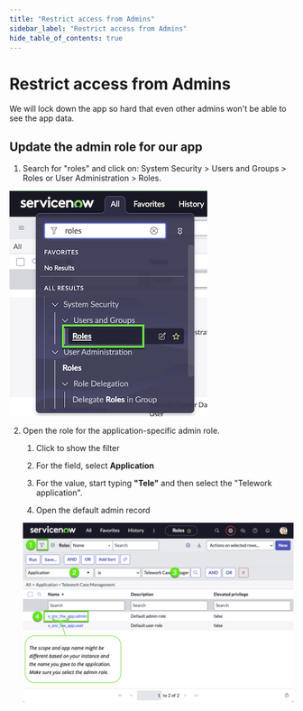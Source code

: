 ```yaml
---
title: "Restrict access from Admins" 
sidebar_label: "Restrict access from Admins"
hide_table_of_contents: true
---
```

# Restrict access from Admins

We will lock down the app so hard that even other admins won't be able to see the app data.

## Update the admin role for our app 

1. Search for "roles" and click on: System Security > Users and Groups > Roles or User Administration > Roles.

![](./images/01_Search-for-roles.png)


2. Open the role for the application-specific admin role.

    1. Click to show the filter

    2. For the field, select **Application**

    3. For the value, start typing **"Tele"** and then select the "Telework application".

    4. Open the default admin record
    
    ![](./images/02_Open-the-admin-role.png)






